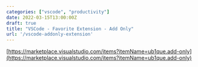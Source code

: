 ```yaml
---
categories: ["vscode", "productivity"]
date: 2022-03-15T13:00:00Z
draft: true
title: "VSCode - Favorite Extension - Add Only"
url: '/vscode-addonly-extension'
---
```


<!--more-->

[https://marketplace.visualstudio.com/items?itemName=ub1que.add-only](https://marketplace.visualstudio.com/items?itemName=ub1que.add-only)
